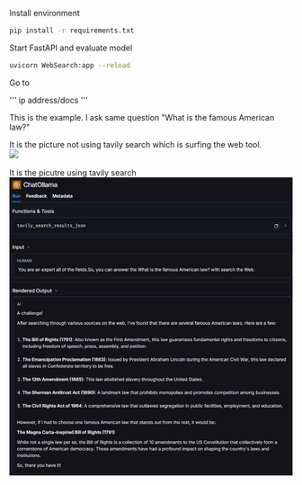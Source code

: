 Install environment 

```bash
pip install -r requirements.txt
```

Start FastAPI and evaluate model 

```bash
uvicorn WebSearch:app --reload
```

Go to 

'''
ip address/docs 
'''

This is the example.
I ask same question "What is the famous American law?" 

It is the picture not using tavily search which is surfing the web tool.  
<img src='./src/novaily.png'>

It is the picutre using tavily search
<img src='./src/tavily.png'>


